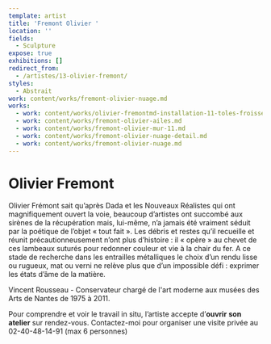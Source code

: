 ```yaml
---
template: artist
title: 'Fremont Olivier '
location: ''
fields:
  - Sculpture
expose: true
exhibitions: []
redirect_from:
  - /artistes/13-olivier-fremont/
styles:
  - Abstrait
work: content/works/fremont-olivier-nuage.md
works:
  - work: content/works/olivier-fremontmd-installation-11-toles-froissees.md
  - work: content/works/fremont-olivier-ailes.md
  - work: content/works/fremont-olivier-mur-11.md
  - work: content/works/fremont-olivier-nuage-detail.md
  - work: content/works/fremont-olivier-nuage.md
---
```


# Olivier Fremont

Olivier Frémont sait qu’après Dada et les Nouveaux Réalistes qui ont magnifiquement ouvert la voie, beaucoup d’artistes ont succombé aux sirènes de la récupération mais, lui-même, n’a jamais été vraiment séduit par la poétique de l’objet « tout fait ». Les débris et restes qu’il recueille et réunit précautionneusement n’ont plus d’histoire : il « opère » au chevet de ces lambeaux suturés pour redonner couleur et vie à la chair du fer. A ce stade de recherche dans les entrailles métalliques le choix d’un rendu lisse ou rugueux, mat ou verni ne relève plus que d’un impossible défi : exprimer les états d’âme de la matière.

Vincent Rousseau - Conservateur chargé de l'art moderne aux musées des Arts de Nantes de 1975 à 2011.

Pour comprendre et voir le travail in situ, l’artiste accepte d’**ouvrir** **son** **atelier** sur rendez-vous. Contactez-moi pour organiser une visite privée au 02-40-48-14-91 (max 6 personnes)
